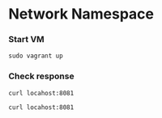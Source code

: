 #  Network Namespace

### Start VM
```shell
sudo vagrant up
```

### Check response
```shell
curl locahost:8081
```
```shell
curl locahost:8081
```
